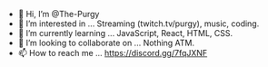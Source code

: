 - 👋 Hi, I’m @The-Purgy
- 👀 I’m interested in ... Streaming (twitch.tv/purgy), music, coding.
- 🌱 I’m currently learning ... JavaScript, React, HTML, CSS.
- 💞️ I’m looking to collaborate on ... Nothing ATM.
- 📫 How to reach me ... https://discord.gg/7fqJXNF

<!---
The-Purgy/The-Purgy is a ✨ special ✨ repository because its `README.md` (this file) appears on your GitHub profile.
You can click the Preview link to take a look at your changes.
--->
